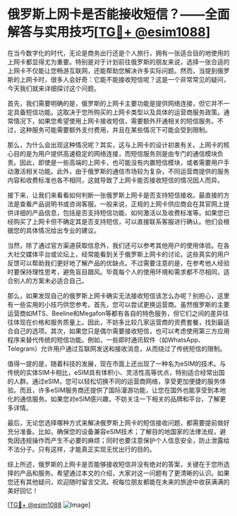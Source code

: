 # 俄罗斯上网卡是否能接收短信？——全面解答与实用技巧[[TG💪+ @esim1088](https://t.me/s/esim1088)]

在当今数字化的时代，无论是商务出行还是个人旅行，拥有一张适合目的地使用的上网卡都显得尤为重要。特别是对于计划前往俄罗斯的朋友来说，选择一张合适的上网卡不仅能让您畅游互联网，还能帮助您解决许多实际问题。然而，当提到俄罗斯的上网卡时，很多人会好奇：它能不能接收短信呢？这是一个非常常见的疑问，今天我们就来详细探讨这个问题。

首先，我们需要明确的是，俄罗斯的上网卡主要功能是提供网络连接，但它并不一定具备短信功能。这取决于您所购买的上网卡类型以及具体的运营商服务政策。通常情况下，如果您希望使用上网卡接收短信，需要额外开通相关的短信服务。不过，这种服务可能需要额外支付费用，并且在某些情况下可能会受到限制。

那么，为什么会出现这种情况呢？其实，这与上网卡的设计初衷有关。上网卡的核心目的是为用户提供高速稳定的网络连接，而短信服务则是由专门的通信模块负责。因此，即使是一些高端的上网卡，也可能没有内置短信模块，或者需要用户手动激活相关功能。此外，由于俄罗斯的通信市场较为复杂，不同运营商提供的服务内容和收费标准也各不相同，这就导致了上网卡能否接收短信的情况因人而异。

接下来，让我们来看看如何判断一张俄罗斯上网卡是否支持短信接收。最直接的方法是查看产品说明书或咨询客服。一般来说，正规的上网卡供应商会在其官网上提供详细的产品信息，包括是否支持短信功能、如何激活以及收费标准等。如果您已经购买了上网卡但不确定其是否支持短信，可以直接联系客服进行确认。他们会根据您的具体情况给出专业的建议。

当然，除了通过官方渠道获取信息外，我们还可以参考其他用户的使用体验。在各大社交媒体平台或论坛上，经常能看到关于俄罗斯上网卡的讨论。这些真实的用户反馈可以帮助我们更好地了解产品的优缺点。不过需要注意的是，在参考他人经验时要保持理性思考，避免盲目跟风。毕竟每个人的使用环境和需求都不尽相同，适合别人的方案未必适合自己。

那么，如果发现自己的俄罗斯上网卡确实无法接收短信该怎么办呢？别担心，这里有一些实用的小技巧供您参考。首先，您可以尝试更换运营商。虽然俄罗斯的主要运营商如MTS、Beeline和Megafon等都有各自的特色服务，但它们之间的差异往往体现在价格和服务质量上。因此，不妨多比较几家运营商的资费套餐，找到最适合自己的选项。其次，如果您只是偶尔需要接收短信，也可以考虑使用第三方应用程序来替代传统的短信功能。例如，一些即时通讯软件（如WhatsApp、Telegram）允许用户通过互联网发送和接收消息，从而绕过了传统短信的限制。

值得一提的是，随着科技的发展，现在市面上还出现了一种名为eSIM的技术。与传统的实体SIM卡相比，eSIM具有体积小、灵活性高等优点，特别适合经常出国的人群。通过eSIM，您可以轻松切换不同的运营商网络，享受更加便捷的服务体验。而且，许多eSIM服务商还提供了国际漫游功能，让您在国外也能享受到本地化的通信服务。如果您对eSIM感兴趣，不妨关注一下相关的品牌和平台，了解更多详情。

最后，无论您选择哪种方式来解决俄罗斯上网卡的短信接收问题，都需要提前做好充分准备。比如，确保您的设备兼容eSIM技术；了解目的地国家的法律法规，避免因违规操作而产生不必要的麻烦；同时也要注意保护个人信息安全，防止泄露给不法分子。只有这样，才能真正实现无忧出行的目的。

综上所述，俄罗斯的上网卡是否能够接收短信并没有绝对的答案，关键在于您所选择的产品和服务。希望通过本文的介绍，大家对这一问题有了更清晰的认识。如果您还有其他疑问，欢迎随时留言交流。祝每位朋友都能在未来的旅途中收获满满的美好回忆！

[[TG💪+ @esim1088](https://t.me/s/esim1088) ![Image](https://i.postimg.cc/4NQfJmqS/Snipaste-2025-05-13-00-14-12.png)]